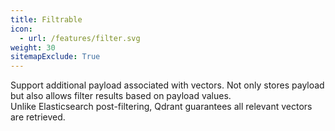 ```yaml
---
title: Filtrable
icon:
  - url: /features/filter.svg
weight: 30
sitemapExclude: True
---
```


Support additional payload associated with vectors.
Not only stores payload but also allows filter results based on payload values. \
Unlike Elasticsearch post-filtering, Qdrant guarantees all relevant vectors are retrieved.
